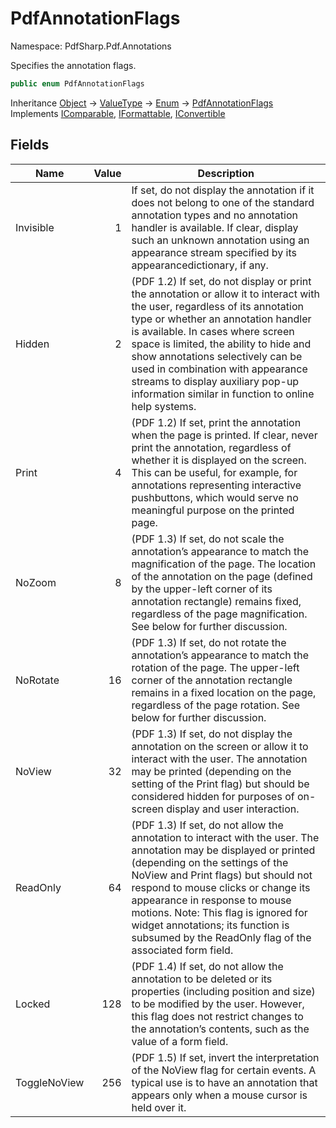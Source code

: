 # PdfAnnotationFlags

Namespace: PdfSharp.Pdf.Annotations

Specifies the annotation flags.

```csharp
public enum PdfAnnotationFlags
```

Inheritance [Object](https://docs.microsoft.com/en-us/dotnet/api/system.object) → [ValueType](https://docs.microsoft.com/en-us/dotnet/api/system.valuetype) → [Enum](https://docs.microsoft.com/en-us/dotnet/api/system.enum) → [PdfAnnotationFlags](./pdfsharp.pdf.annotations.pdfannotationflags)<br>
Implements [IComparable](https://docs.microsoft.com/en-us/dotnet/api/system.icomparable), [IFormattable](https://docs.microsoft.com/en-us/dotnet/api/system.iformattable), [IConvertible](https://docs.microsoft.com/en-us/dotnet/api/system.iconvertible)

## Fields

| Name | Value | Description |
| --- | --: | --- |
| Invisible | 1 | If set, do not display the annotation if it does not belong to one of the standard annotation types and no annotation handler is available. If clear, display such an unknown annotation using an appearance stream specified by its appearancedictionary, if any. |
| Hidden | 2 | (PDF 1.2) If set, do not display or print the annotation or allow it to interact with the user, regardless of its annotation type or whether an annotation handler is available. In cases where screen space is limited, the ability to hide and show annotations selectively can be used in combination with appearance streams to display auxiliary pop-up information similar in function to online help systems. |
| Print | 4 | (PDF 1.2) If set, print the annotation when the page is printed. If clear, never print the annotation, regardless of whether it is displayed on the screen. This can be useful, for example, for annotations representing interactive pushbuttons, which would serve no meaningful purpose on the printed page. |
| NoZoom | 8 | (PDF 1.3) If set, do not scale the annotation’s appearance to match the magnification of the page. The location of the annotation on the page (defined by the upper-left corner of its annotation rectangle) remains fixed, regardless of the page magnification. See below for further discussion. |
| NoRotate | 16 | (PDF 1.3) If set, do not rotate the annotation’s appearance to match the rotation of the page. The upper-left corner of the annotation rectangle remains in a fixed location on the page, regardless of the page rotation. See below for further discussion. |
| NoView | 32 | (PDF 1.3) If set, do not display the annotation on the screen or allow it to interact with the user. The annotation may be printed (depending on the setting of the Print flag) but should be considered hidden for purposes of on-screen display and user interaction. |
| ReadOnly | 64 | (PDF 1.3) If set, do not allow the annotation to interact with the user. The annotation may be displayed or printed (depending on the settings of the NoView and Print flags) but should not respond to mouse clicks or change its appearance in response to mouse motions. Note: This flag is ignored for widget annotations; its function is subsumed by the ReadOnly flag of the associated form field. |
| Locked | 128 | (PDF 1.4) If set, do not allow the annotation to be deleted or its properties (including position and size) to be modified by the user. However, this flag does not restrict changes to the annotation’s contents, such as the value of a form field. |
| ToggleNoView | 256 | (PDF 1.5) If set, invert the interpretation of the NoView flag for certain events. A typical use is to have an annotation that appears only when a mouse cursor is held over it. |
